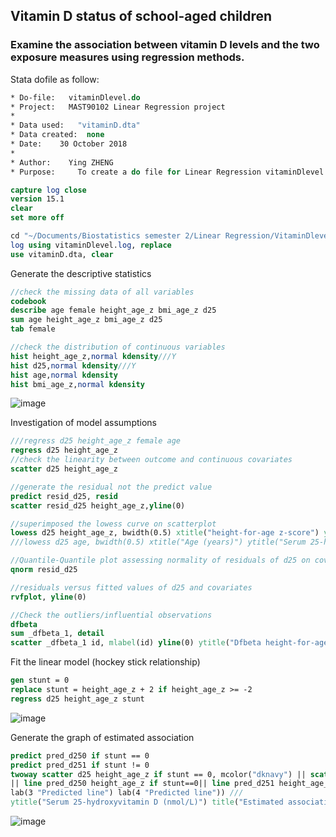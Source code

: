 ## Vitamin D status of school-aged children

### Examine the association between vitamin D levels and the two exposure measures using regression methods.

Stata dofile as follow:

```Stata
* Do-file:   vitaminDlevel.do
* Project:   MAST90102 Linear Regression project
*
* Data used:   "vitaminD.dta"
* Data created:  none
* Date:    30 October 2018
*
* Author:    Ying ZHENG
* Purpose:     To create a do file for Linear Regression vitaminDlevel

capture log close 
version 15.1
clear
set more off

cd "~/Documents/Biostatistics semester 2/Linear Regression/VitaminDlevel"
log using vitaminDlevel.log, replace
use vitaminD.dta, clear
```

Generate the descriptive statistics

```Stata
//check the missing data of all variables
codebook
describe age female height_age_z bmi_age_z d25
sum age height_age_z bmi_age_z d25
tab female

//check the distribution of continuous variables
hist height_age_z,normal kdensity///Y
hist d25,normal kdensity///Y
hist age,normal kdensity
hist bmi_age_z,normal kdensity
```

![image](https://user-images.githubusercontent.com/62195810/83822765-9c410200-a697-11ea-97e3-413eade60ebe.png)

Investigation of model assumptions
```Stata
///regress d25 height_age_z female age
regress d25 height_age_z
//check the linearity between outcome and continuous covariates
scatter d25 height_age_z

//generate the residual not the predict value
predict resid_d25, resid 
scatter resid_d25 height_age_z,yline(0)

//superimposed the lowess curve on scatterplot
lowess d25 height_age_z, bwidth(0.5) xtitle("height-for-age z-score") ytitle("Serum 25-hydroxyvitamin D (nmol/L) ")
///lowess d25 age, bwidth(0.5) xtitle("Age (years)") ytitle("Serum 25-hydroxyvitamin D (nmol/L) ")

//Quantile-Quantile plot assessing normality of residuals of d25 on covariates
qnorm resid_d25

//residuals versus fitted values of d25 and covariates
rvfplot, yline(0)

//Check the outliers/influential observations
dfbeta
sum _dfbeta_1, detail
scatter _dfbeta_1 id, mlabel(id) yline(0) ytitle("Dfbeta height-for-age z-score")
```

Fit the linear model (hockey stick relationship)
```Stata
gen stunt = 0
replace stunt = height_age_z + 2 if height_age_z >= -2
regress d25 height_age_z stunt
```

![image](https://user-images.githubusercontent.com/62195810/83822950-25583900-a698-11ea-80ee-78ad7311b23a.png)

Generate the graph of estimated association
```Stata
predict pred_d250 if stunt == 0
predict pred_d251 if stunt != 0
twoway scatter d25 height_age_z if stunt == 0, mcolor("dknavy") || scatter d25 height_age_z if stunt !=0, mcolor("maroon") ///
|| line pred_d250 height_age_z if stunt==0|| line pred_d251 height_age_z if stunt!=0, legend(pos(5) region(fcolor(gs15)) lab(1 "before the threshold") lab (2 "after the threshold") ///
lab(3 "Predicted line") lab(4 "Predicted line")) ///
ytitle("Serum 25-hydroxyvitamin D (nmol/L)") title("Estimated association") subtitle(" between vitamin D level and height-for-age z-score") xtitle("height-for-age z-score")
```

![image](https://user-images.githubusercontent.com/62195810/83822974-3d2fbd00-a698-11ea-8a4f-26d0b03afd30.png)
